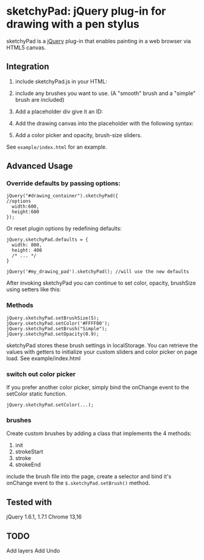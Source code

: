 
sketchyPad: jQuery plug-in for drawing with a pen stylus
=========================================================

sketchyPad is a [jQuery](http://jquery.com/) plug-in that enables painting
in a web browser via HTML5 canvas. 

Integration
-----------

1) include sketchyPad.js in your HTML:
      
      <script type="text/javascript" src="sketchyPad.js"></script>

2) include any brushes you want to use.  (A "smooth" brush and a "simple" brush are included)

      <script type="text/javascript" src="simple.js"></script>

3) Add a placeholder div give it an ID:

     <div id="drawing_container"></div>

4) Add the drawing canvas into the placeholder with the following syntax:

    <script type="text/javascript">
      $(document).ready(function() {
        $("#drawing_container").sketchyPad();
      });
    </script>

5) Add a color picker and opacity, brush-size sliders.

See `example/index.html` for an example.

Advanced Usage
--------------

### Override defaults by passing options:

    jQuery("#drawing_container").sketchyPad({
    //options
      width:600,
      height:600
    });

Or reset plugin options by redefining defaults:

    jQuery.sketchyPad.defaults = {
      width: 800,
      height: 400
      /* ... */
    }

    jQuery('#my_drawing_pad').sketchyPad(); //will use the new defaults

After invoking sketchyPad you can continue to set color, opacity, brushSize using setters like this:

### Methods

    jQuery.sketchyPad.setBrushSize(5);
    jQuery.sketchyPad.setColor('#FFFF00');
    jQuery.sketchyPad.setBrush("Simple");
    jQuery.sketchyPad.setOpacity(0.9);

sketchyPad stores these brush settings in localStorage.  You can retrieve the values with getters to
initialize your custom sliders and color picker on page load.  See example/index.html

### switch out color picker

If you prefer another color picker, simply bind the onChange event to the setColor static function.

    jQuery.sketchyPad.setColor(...);

### brushes

Create custom brushes by adding a class that implements the 4 methods:

1. init
2. strokeStart
3. stroke
4. strokeEnd

include the brush file into the page, create a selector and bind it's onChange event to the `$.sketchyPad.setBrush()` method.


Tested with
-----------

jQuery 1.6.1, 1.7.1 
Chrome 13,16


TODO
-----

Add layers 
Add Undo



